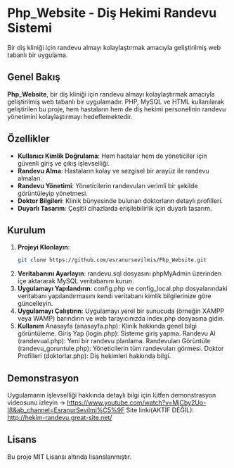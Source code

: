 # Php_Website - Diş Hekimi Randevu Sistemi
Bir diş kliniği için randevu almayı kolaylaştırmak amacıyla geliştirilmiş web tabanlı bir uygulama.

## Genel Bakış
**Php_Website**, bir diş kliniği için randevu almayı kolaylaştırmak amacıyla geliştirilmiş web tabanlı bir uygulamadır. PHP, MySQL ve HTML kullanılarak geliştirilen bu proje, hem hastaların hem de diş hekimi personelinin randevu yönetimini kolaylaştırmayı hedeflemektedir.

## Özellikler
- **Kullanıcı Kimlik Doğrulama**: Hem hastalar hem de yöneticiler için güvenli giriş ve çıkış işlevselliği.
- **Randevu Alma**: Hastaların kolay ve sezgisel bir arayüz ile randevu almaları.
- **Randevu Yönetimi**: Yöneticilerin randevuları verimli bir şekilde görüntüleyip yönetmesi.
- **Doktor Bilgileri**: Klinik bünyesinde bulunan doktorların detaylı profilleri.
- **Duyarlı Tasarım**: Çeşitli cihazlarda erişilebilirlik için duyarlı tasarım.

## Kurulum
1. **Projeyi Klonlayın**:
   ```bash
   git clone https://github.com/esranursevilmis/Php_Website.git

2. **Veritabanını Ayarlayın**:
randevu.sql dosyasını phpMyAdmin üzerinden içe aktararak MySQL veritabanını kurun.
3. **Uygulamayı Yapılandırın**:
config.php ve config_local.php dosyalarındaki veritabanı yapılandırmasını kendi veritabanı kimlik bilgilerinize göre güncelleyin.
4. **Uygulamayı Çalıştırın**:
Uygulamayı yerel bir sunucuda (örneğin XAMPP veya WAMP) barındırın ve web tarayıcınızda index.php dosyasına gidin.
5. **Kullanım**
Anasayfa (anasayfa.php): Klinik hakkında genel bilgi görüntüleme.
Giriş Yap (login.php): Sisteme giriş yapma.
Randevu Al (randevual.php): Yeni bir randevu planlama.
Randevuları Görüntüle (randevu_goruntule.php): Yöneticilerin tüm randevuları görmesi.
Doktor Profilleri (doktorlar.php): Diş hekimleri hakkında bilgi.

## Demonstrasyon
Uygulamanın işlevselliği hakkında detaylı bilgi için lütfen demonstrasyon videosunu izleyin -> https://www.youtube.com/watch?v=MjCby2Uo-I8&ab_channel=EsranurSevilmi%C5%9F
Site linki(AKTİF DEĞİL): http://hekim-randevu.great-site.net/
## Lisans
Bu proje MIT Lisansı altında lisanslanmıştır.

